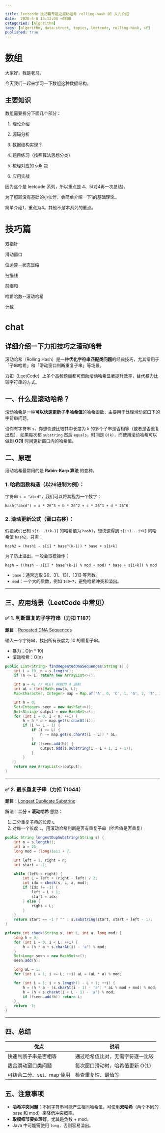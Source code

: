 ```yaml
---

title: leetcode 技巧篇专题之滚动哈希 rolling-hash 01 入门介绍
date:  2020-6-8 15:13:08 +0800
categories: [Algorithm]
tags: [algorithm, data-struct, topics, leetcode, rolling-hash, sf]
published: true
---
```



# 数组

大家好，我是老马。

今天我们一起来学习一下数组这种数据结构。

## 主要知识

数组需要拆分下面几个部分：

1. 理论介绍

2. 源码分析

3. 数据结构实现？

4. 题目练习（按照算法思想分类）

5. 梳理对应的 sdk 包

6. 应用实战

因为这个是 leetcode 系列，所以重点是 4、5(对4再一次总结)。

为了照顾没有基础的小伙伴，会简单介绍一下1的基础理论。

简单介绍1，重点为4。其他不是本系列的重点。



# 技巧篇

双指针

滑动窗口

位运算--状态压缩

扫描线

前缀和

哈希哈数--滚动哈希

计数

# chat

## 详细介绍一下力扣技巧之滚动哈希

滚动哈希（Rolling Hash）是一种**优化字符串匹配类问题**的经典技巧，尤其常用于「子串哈希」和「滑动窗口判断重复子串」等场景。

力扣（LeetCode）上多个高频题目都可借助滚动哈希显著提升效率，替代暴力比较字符串的方式。

## 一、什么是滚动哈希？

滚动哈希是一种**可以快速更新子串哈希值**的哈希函数，主要用于处理滑动窗口下的字符串问题。

设你有字符串 `s`，你想快速比较其中长度为 `k` 的多个子串是否相等（或者是否重复出现），如果每次都 `substring` 然后 `equals`，时间是 `O(k)`，而使用滚动哈希可以做到 **O(1)** 时间更新窗口内的哈希值。

## 二、原理

滚动哈希最常用的是 **Rabin-Karp 算法** 的变种。

### 1. 哈希函数构造（以26进制为例）：

字符串 `s = "abcd"`，我们可以将其视为一个数字：

```
hash("abcd") = a * 26^3 + b * 26^2 + c * 26^1 + d * 26^0
```

### 2. 滚动更新公式（窗口右移）：

假设我们已知 `s[i...i+k-1]` 的哈希值为 `hash1`，想快速得到 `s[i+1...i+k]` 的哈希值 `hash2`，只需：

```
hash2 = (hash1 - s[i] * base^(k-1)) * base + s[i+k]
```

为了防止溢出，一般会取模操作：

```
hash = ((hash - s[i] * base^(k-1) % mod + mod) * base + s[i+k]) % mod
```

* `base`：通常选取 26、31、131、1313 等素数。
* `mod`：一个大的质数，例如 `1e9+7`，避免哈希冲突和溢出。

---

## 三、应用场景（LeetCode 中常见）

### ✅ 1. 判断重复的子字符串（力扣 T187）

**题目**：[Repeated DNA Sequences](https://leetcode.com/problems/repeated-dna-sequences/)

输入一个字符串，找出所有长度为 10 的重复子串。

* 暴力：O(n \* 10)
* 滚动哈希：O(n)

```java
public List<String> findRepeatedDnaSequences(String s) {
    int L = 10, n = s.length();
    if (n <= L) return new ArrayList<>();

    int a = 4; // ACGT 映射为 4 进制
    int aL = (int)Math.pow(a, L);
    Map<Character, Integer> map = Map.of('A', 0, 'C', 1, 'G', 2, 'T', 3);

    int h = 0;
    Set<Integer> seen = new HashSet<>();
    Set<String> output = new HashSet<>();
    for (int i = 0; i < n; ++i) {
        h = h * a + map.get(s.charAt(i));
        if (i >= L - 1) {
            if (i >= L) {
                h -= map.get(s.charAt(i - L)) * aL;
            }
            if (!seen.add(h)) {
                output.add(s.substring(i - L + 1, i + 1));
            }
        }
    }
    return new ArrayList<>(output);
}
```

---

### ✅ 2. 最长重复子串（力扣 T1044）

**题目**：[Longest Duplicate Substring](https://leetcode.com/problems/longest-duplicate-substring/)

解法：**二分 + 滚动哈希**
思路：

1. 二分重复子串的长度 `L`
2. 对每一个长度 `L`，用滚动哈希判断是否有重复子串（哈希值是否重复）

```java
public String longestDupSubstring(String s) {
    int n = s.length();
    int a = 26;
    long mod = (long)1e11 + 7;

    int left = 1, right = n;
    int start = -1;

    while (left < right) {
        int L = left + (right - left) / 2;
        int idx = check(s, L, a, mod);
        if (idx != -1) {
            left = L + 1;
            start = idx;
        } else {
            right = L;
        }
    }
    return start == -1 ? "" : s.substring(start, start + left - 1);
}

private int check(String s, int L, int a, long mod) {
    long h = 0;
    for (int i = 0; i < L; ++i) {
        h = (h * a + s.charAt(i) - 'a') % mod;
    }
    Set<Long> seen = new HashSet<>();
    seen.add(h);

    long aL = 1;
    for (int i = 1; i <= L; ++i) aL = (aL * a) % mod;

    for (int i = 1; i < s.length() - L + 1; ++i) {
        h = (h * a - (s.charAt(i - 1) - 'a') * aL % mod + mod) % mod;
        h = (h + s.charAt(i + L - 1) - 'a') % mod;
        if (!seen.add(h)) return i;
    }
    return -1;
}
```

---

## 四、总结

| 优点               | 说明                 |
| ---------------- | ------------------ |
| 快速判断子串是否相等       | 通过哈希值比对，无需字符逐一比较   |
| 适合滑动窗口类问题        | 每次窗口滑动时，哈希值更新 O(1) |
| 可结合二分、set、map 使用 | 检查重复性、最值等          |

## 五、注意事项

* **哈希冲突问题**：不同字符串可能产生相同哈希值。可使用**双哈希**（两个不同的 base 和 mod）来降低冲突概率。
* **取模细节要处理好**，尤其是负数 + mod。
* Java 中可能需使用 `long`，否则容易溢出。




